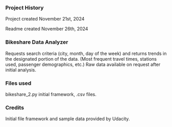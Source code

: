 ### Project History
Project created November 21st, 2024

Readme created November 26th, 2024

### Bikeshare Data Analyzer
Requests search criteria (city, month, day of the week) and returns trends in the designated portion of the data. (Most frequent travel times, stations used, passenger demographics, etc.) Raw data available on request after initial analysis.

### Files used
bikeshare_2.py initial framework, .csv files.

### Credits
Initial file framework and sample data provided by Udacity.

